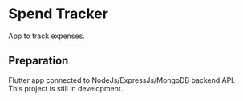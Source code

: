# Spend Tracker

App to track expenses.

## Preparation

Flutter app connected to NodeJs/ExpressJs/MongoDB backend API. \
This project is still in development.
